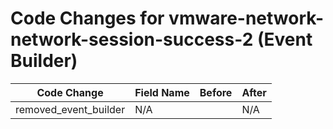 # Code Changes for vmware-network-network-session-success-2 (Event Builder)

| Code Change | Field Name | Before | After |
|-------------|------------|--------|-------|
| removed_event_builder | N/A |  | N/A |